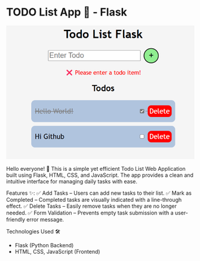  # TODO List App 📝 - Flask

 ![alt text](mcv.png)

Hello everyone! 👋 This is a simple yet efficient Todo List Web Application built using Flask, HTML, CSS, and JavaScript. The app provides a clean and intuitive interface for managing daily tasks with ease.

 
 
Features ✨:
✅ Add Tasks – Users can add new tasks to their list.
✅ Mark as Completed – Completed tasks are visually indicated with a line-through effect.
✅ Delete Tasks – Easily remove tasks when they are no longer needed.
✅ Form Validation – Prevents empty task submission with a user-friendly error message.

Technologies Used 🛠️
* Flask (Python Backend)
* HTML, CSS, JavaScript (Frontend)





